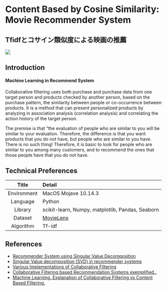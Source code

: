 # Content Based by Cosine Similarity: Movie Recommender System
## Tfidfとコサイン類似度による映画の推薦
![](https://cdn-ak.f.st-hatena.com/images/fotolife/p/pira_nino/20180728/20180728205446.png)

## Introduction

#### Machine Learning in Recommend System

Collaborative filtering uses both purchase and purchase data from one target person and products checked by another person, based on the purchase pattern, the similarity between people or co-occurrence between products. It is a method that can present personalized products by analyzing in association analysis (correlation analysis) and correlating the action history of the target person. 

The premise is that “the evaluation of people who are similar to you will be similar to your evaluation. Therefore, the difference is that you want products that you do not have, but people who are similar to you have. There is no such thing! Therefore, it is basic to look for people who are similar to you among many customers, and to recommend the ones that those people have that you do not have.

## Technical Preferences

| Title | Detail |
|:-----------:|:------------------------------------------------|
| Environment | MacOS Mojave 10.14.3 |
| Language | Python |
| Library | scikit-learn, Numpy, matplotlib, Pandas, Seaborn |
| Dataset | [MovieLens](https://grouplens.org/datasets/movielens/) |
| Algorithm | Tf-idf |

## References

- [Recommender System using Singular Value Decomposition](http://rstudio-pubs-static.s3.amazonaws.com/335300_11d40bf12d8940f78d9661b3c63150dc.html)
- [Singular Value decomposition (SVD) in recommender systems](https://medium.com/@m_n_malaeb/singular-value-decomposition-svd-in-recommender-systems-for-non-math-statistics-programming-4a622de653e9)
- [Various Implementations of Collaborative Filtering](https://towardsdatascience.com/various-implementations-of-collaborative-filtering-100385c6dfe0)
- [Collaborative Filtering based Recommendation Systems exemplified..](https://towardsdatascience.com/collaborative-filtering-based-recommendation-systems-exemplified-ecbffe1c20b1)
- [Machine Learning. Explanation of Collaborative Filtering vs Content Based Filtering.](https://codeburst.io/explanation-of-recommender-systems-in-information-retrieval-13077e1d916c)
